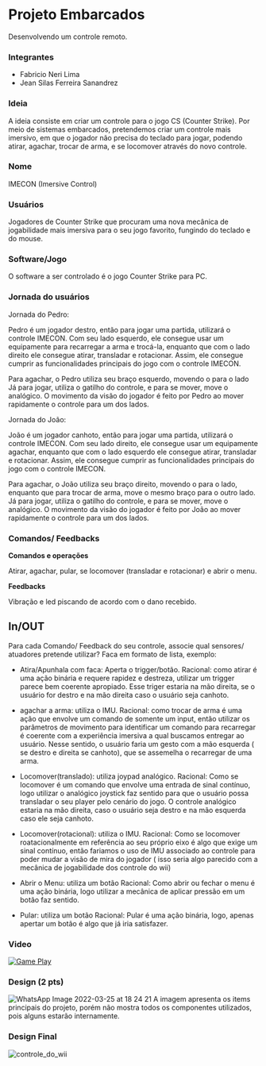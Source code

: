 # Projeto Embarcados

Desenvolvendo um controle remoto.

### Integrantes

- Fabricio Neri Lima
- Jean Silas Ferreira Sanandrez

### Ideia

A ideia consiste em criar um controle para o jogo CS (Counter Strike). Por meio de sistemas embarcados, pretendemos criar um controle mais imersivo, em que o jogador não precisa do teclado para jogar, podendo atirar, agachar, trocar de arma, e se locomover através do novo controle. 

### Nome

IMECON (Imersive Control)

### Usuários 

Jogadores de Counter Strike que procuram uma nova mecânica de jogabilidade mais imersiva para o seu jogo favorito, fungindo do teclado e do mouse.

### Software/Jogo 

O software a ser controlado é o jogo Counter Strike para PC.

### Jornada do usuários

Jornada do Pedro:

Pedro é um jogador destro, então para jogar uma partida, utilizará o controle IMECON. Com seu lado esquerdo, ele consegue usar um equipamente para recarregar a arma e trocá-la, enquanto que com o lado direito ele consegue atirar, transladar e rotacionar. Assim, ele consegue cumprir as funcionalidades principais do jogo com o controle IMECON.


Para agachar, o Pedro utiliza seu braço esquerdo, movendo o para o lado Já para jogar, utiliza o gatilho do controle, e para se mover, move o analógico. O movimento da visão do jogador é feito por Pedro ao mover rapidamente o controle para um dos lados.

Jornada do João:

João é um jogador canhoto, então para jogar uma partida, utilizará o controle IMECON. Com seu lado direito, ele consegue usar um equipamente agachar, enquanto que com o lado esquerdo ele consegue atirar, transladar e rotacionar. Assim, ele consegue cumprir as funcionalidades principais do jogo com o controle IMECON.

Para agachar, o João utiliza seu braço direito, movendo o para o lado, enquanto que para trocar de arma, move o mesmo braço para o outro lado. Já para jogar, utiliza o gatilho do controle, e para se mover, move o analógico. O movimento da visão do jogador é feito por João ao mover rapidamente o controle para um dos lados.

### Comandos/ Feedbacks 

**Comandos e operações** 

Atirar, agachar, pular, se locomover (transladar e rotacionar) e abrir o menu.

**Feedbacks**

Vibração e led piscando de acordo com o dano recebido.

## In/OUT 


Para cada Comando/ Feedback do seu controle, associe qual sensores/ atuadores pretende utilizar? Faca em formato de lista, exemplo:

- Atira/Apunhala com faca: Aperta o trigger/botão.
    Racional: como atirar é uma ação binária e requere rapidez e destreza, utilizar um trigger parece bem coerente apropiado. Esse triger estaria na mão direita, se o usuário for destro e na mão direita caso o usuário seja canhoto. 

- agachar a arma: utiliza o IMU.
  Racional: como trocar de arma é uma ação que envolve um comando de somente um input, então utilizar os parâmetros de movimento para identificar um comando para recarregar é coerente com a experiência imersiva a qual buscamos entregar ao usuário. Nesse sentido,  o usuário faria um gesto com a mão esquerda ( se destro e direita se canhoto), que se assemelha o recarregar de uma arma.


- Locomover(translado): utiliza joypad analógico.
    Racional: Como se locomover é um comando que envolve uma entrada de sinal contínuo, logo utilizar o analógico joystick faz sentido para que o usuário possa transladar o seu player pelo cenário do jogo. O controle analógico estaria na mão direita, caso o usuário seja destro e na mão esquerda caso ele seja canhoto.

- Locomover(rotacional): utiliza o IMU.
    Racional: Como se locomover roatacionalmente em referência ao seu próprio eixo é algo que exige um sinal contínuo, então fariamos o uso de IMU associado ao controle para poder mudar a visão de mira do jogador ( isso seria algo parecido com a mecânica de jogabilidade dos controle do wii)

- Abrir o Menu: utiliza um botão
    Racional: Como abrir ou fechar o menu é uma ação binária, logo utilizar a mecânica de aplicar pressão em um botão faz sentido.
    
- Pular: utiliza um botão
    Racional: Pular é uma ação binária, logo, apenas apertar um botão é algo que já iria satisfazer.

### Video
[![Game Play](https://user-images.githubusercontent.com/39420630/173192694-505a1d99-1187-4929-9e7b-8719f6dddf81.png)](https://www.youtube.com/watch?v=3tfhDoeAuwk&ab_channel=Fabr%C3%ADcioNeri)

### Design (2 pts)
![WhatsApp Image 2022-03-25 at 18 24 21](https://user-images.githubusercontent.com/39420630/160203064-91dcde8b-8e27-4d75-9cf4-bc7833bdbbdd.jpeg)
A imagem apresenta os items principais do projeto, porém não mostra todos os componentes utilizados, pois alguns estarão internamente.

### Design Final

![controle_do_wii](https://user-images.githubusercontent.com/39682690/167319632-21b13314-5228-4b51-a23d-0ccc7e90e634.png)

